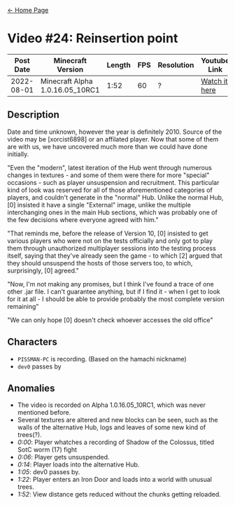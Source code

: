[← Home Page](../README.md#2-videos)

# Video #24: Reinsertion point
| Post Date  | Minecraft Version                     | Length   | FPS     | Resolution | Youtube Link      |
| ---------  | ------------------------------------- | -------- | ------- | ---------  | ----------------- |
| 2022-08-01 | Minecraft Alpha 1.0.16.05_10RC1 | 1:52  | 60   | ?   | [Watch it here](https://youtube.com/watch?v=PqNN7axwYs0) |

## Description
Date and time unknown, however the year is definitely 2010. Source of the video may be [xorcist6898] or an affilated player. Now that some of them are with us, we have uncovered much more than we could have done initially.

"Even the "modern", latest iteration of the Hub went through numerous changes in textures - and some of them were there for more "special" occasions - such as player unsuspension and recruitment. This particular kind of look was reserved for all of those aforementioned categories of players, and couldn't generate in the "normal" Hub. Unlike the normal Hub, [0] insisted it have a single "External" image, unlike the multiple interchanging ones in the main Hub sections, which was probably one of the few decisions where everyone agreed with him."

"That reminds me, before the release of Version 10, [0] insisted to get various players who were not on the tests officially and only got to play them through unauthorized multiplayer sessions into the testing process itself, saying that they've already seen the game - to which [2] argued that they should unsuspend the hosts of those servers too, to which, surprisingly, [0] agreed."

"Now, I'm not making any promises, but I think I've found a trace of one other .jar file. I can't guarantee anything, but if I find it - when I get to look for it at all - I should be able to provide probably the most complete version remaining"

"We can only hope [0] doesn't check whoever accesses the old office"

## Characters
* `PISSMAN-PC` is recording. (Based on the hamachi nickname)
* `dev0` passes by

## Anomalies
* The video is recorded on Alpha 1.0.16.05_10RC1, which was never mentioned before.
* Several textures are altered and new blocks can be seen, such as the walls of the alternative Hub, logs and leaves of some new kind of trees(?).
* _0:00_: Player whatches a recording of Shadow of the Colossus, titled SotC worm (17) fight
* _0:06_: Player gets unsuspended.
* _0:14_: Player loads into the alternative Hub.
* _1:05_: dev0 passes by.
* _1:22_: Player enters an Iron Door and loads into a world with unusual trees.
* _1:52_: View distance gets reduced without the chunks getting reloaded.
